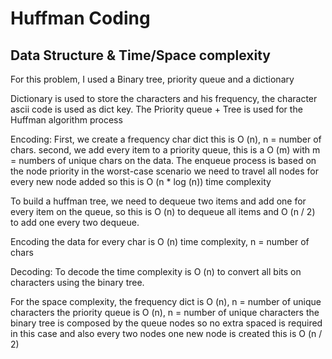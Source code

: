 # Huffman Coding
## Data Structure & Time/Space complexity

For this problem, I used a Binary tree, priority queue and a dictionary

Dictionary is used to store the characters and his frequency, the character ascii code is used as dict key. The Priority queue + Tree is used for the Huffman algorithm process

Encoding:
First, we create a frequency char dict this is O (n), n = number of chars.
second, we add every item to a priority queue, this is a O (m) with m = numbers of unique chars on the data.
The enqueue process is based on the node priority in the worst-case scenario we need to travel all nodes for every new node added so this is O (n * log (n)) time complexity

To build a huffman tree, we need to dequeue two items and add one for every item on the queue, so this is O (n) to dequeue all items and O (n / 2) to add one every two dequeue.

Encoding the data for every char is O (n) time complexity, n = number of chars


Decoding:
To decode the time complexity is O (n) to convert all bits on characters using the binary tree.

For the space complexity, 
the frequency dict is O (n), n = number of unique characters
the priority queue is O (n), n = number of unique characters
the binary tree is composed by the queue nodes so no extra spaced is required in this case and also  every two nodes one new node is created this is O (n / 2)

